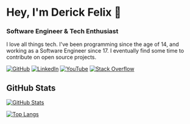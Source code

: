 # Hey, I'm Derick Felix 👋

### Software Engineer & Tech Enthusiast

I love all things tech. I've been programming since the age of 14, and working as a Software Engineer since 17. I eventually find some time to contribute on open source projects.

[![GitHub](https://img.shields.io/badge/GitHub-derickfelix-black)](https://github.com/derickfelix)
[![LinkedIn](https://img.shields.io/badge/LinkedIn-derickfelix-blue)](https://linkedin.com/in/derickfelix)
[![YouTube](https://img.shields.io/badge/YouTube-Derick%20Felix-red)](https://www.youtube.com/channel/UCLyf-iS2wP7fp804_B5qUOg)
[![Stack Overflow](https://img.shields.io/badge/Stack%20Overflow-Derick%20Felix-orange)](https://stackoverflow.com/users/8413528/derick-felix?tab=profile)

## GitHub Stats

[![GitHub Stats](https://github-readme-stats.vercel.app/api?username=derickfelix&show_icons=true&icon_color=805AD5&text_color=718096&bg_color=ffffff00&hide_title=true&include_all_commits=true&count_private=true&hide_border=true)](https://github.com/derickfelix)

[![Top Langs](https://github-readme-stats.vercel.app/api/top-langs/?username=derickfelix&layout=compact&icon_color=805AD5&text_color=718096&bg_color=ffffff00&hide_border=true&langs_count=7&hide=Blade)](https://github.com/derickfelix)
